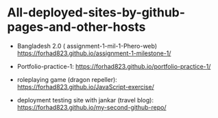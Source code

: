 # All-deployed-sites-by-github-pages-and-other-hosts

* Bangladesh 2.0 ( assignment-1-mil-1-Phero-web)
   https://forhad823.github.io/assignment-1-milestone-1/
   
* Portfolio-practice-1:
  https://forhad823.github.io/portfolio-practice-1/

* roleplaying game (dragon repeller):
   https://forhad823.github.io/JavaScript-exercise/

* deployment testing site with jankar (travel blog):
   https://forhad823.github.io/my-second-github-repo/

